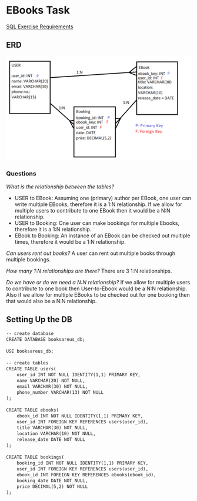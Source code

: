 # EBooks Task

[SQL Exercise Requirements](https://github.com/Filipe-p/sql)

## ERD

![](images/ebooks_erd.png)

### Questions

_What is the relationship between the tables?_
- USER to EBook: Assuming one (primary) author per EBook, one user can write multiple EBooks, therefore it is a 1:N relationship. If we allow for multiple users to contribute to one EBook then it would be a N:N relationship.
- USER to Booking: One user can make bookings for multiple Ebooks, therefore it is a 1:N relationship.
- EBook to Booking: An instance of an EBook can be checked out multiple times, therefore it would be a 1:N relationship.

_Can users rent out books?_
A user can rent out multiple books through multiple bookings.

_How many 1:N relationships are there?_
There are 3 1:N relationships.

_Do we have or do we need a N:N relationship?_
If we allow for multiple users to contribute to one book then User-to-Ebook would be a N:N relationship. Also if we allow for multiple EBooks to be checked out for one booking then that would also be a N:N relationship.


## Setting Up the DB

```
-- create database
CREATE DATABASE booksareus_db;

USE booksareus_db;

-- create tables
CREATE TABLE users(
	user_id INT NOT NULL IDENTITY(1,1) PRIMARY KEY,
	name VARCHAR(20) NOT NULL,
	email VARCHAR(30) NOT NULL,
	phone_number VARCHAR(13) NOT NULL
);

CREATE TABLE ebooks(
	ebook_id INT NOT NULL IDENTITY(1,1) PRIMARY KEY,
	user_id INT FOREIGN KEY REFERENCES users(user_id),
	title VARCHAR(30) NOT NULL,
	location VARCHAR(10) NOT NULL,
	release_date DATE NOT NULL
);

CREATE TABLE bookings(
	booking_id INT NOT NULL IDENTITY(1,1) PRIMARY KEY,
	user_id INT FOREIGN KEY REFERENCES users(user_id),
	ebook_id INT FOREIGN KEY REFERENCES ebooks(ebook_id),
	booking_date DATE NOT NULL,
	price DECIMAL(5,2) NOT NULL
);
```

